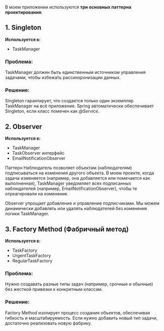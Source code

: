 В моем приложении используются **три основных паттерна проектирования**:
## 1. Singleton
**Используется в:** 
- TaskManager

### Проблема:
TaskManager должен быть единственным источником управления задачами, чтобы избежать рассинхронизации данных.

### Решение:
Singleton гарантирует, что создается только один экземпляр TaskManager на всё приложение. Spring автоматически обеспечивает Singleton, если класс помечен как *@Service*.

## 2. Observer
**Используется в:**
- TaskManager
- TaskObserver интерфейс
- EmailNotificationObserver

Паттерн Наблюдатель позволяет объектам (наблюдателям) подписываться на изменения другого объекта. В моем проекте, когда задача изменяется (например, она добавляется или помечается как выполненная), TaskManager уведомляет всех подписанных наблюдателей (например, EmailNotificationObserver), чтобы те отреагировали на изменение.

Observer упрощает добавление и управление подписчиками. Мы можем динамически добавлять или удалять наблюдателей без изменения логики TaskManager.

## 3. Factory Method (Фабричный метод)

**Используется в:** 
- TaskFactory
- UrgentTaskFactory
- RegularTaskFactory

### Проблема:
Нужно создавать разные типы задач (например, срочные и обычные) без жесткой привязки к конкретным классам.

### Решение:
Factory Method изолирует процесс создания объектов, обеспечивая гибкость и масштабируемость. Если нужно добавить новый тип задачи, достаточно реализовать новую фабрику.
